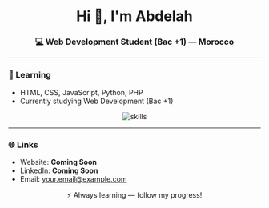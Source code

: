 <h1 align="center">Hi 👋, I'm Abdelah</h1>
<h3 align="center">💻 Web Development Student (Bac +1) — Morocco</h3>

---

### 🌱 Learning
- HTML, CSS, JavaScript, Python, PHP
- Currently studying Web Development (Bac +1)

<p align="center">
  <img src="https://skillicons.dev/icons?i=html,css,js,python,php" alt="skills" />
</p>

---

### 🌐 Links
- Website: **Coming Soon**
- LinkedIn: **Coming Soon**
- Email: your.email@example.com

<p align="center">⚡ Always learning — follow my progress!</p>
